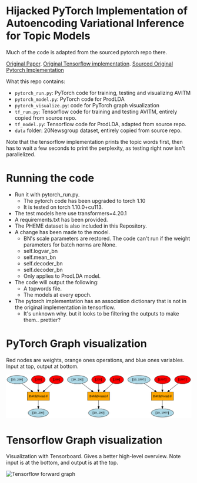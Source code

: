 # Hijacked PyTorch Implementation of Autoencoding Variational Inference for Topic Models
Much of the code is adapted from the sourced pytorch repo there.

[Original Paper](https://arxiv.org/abs/1703.01488). 
[Original Tensorflow implementation](https://github.com/akashgit/autoencoding_vi_for_topic_models).
[Sourced Original Pytorch Implementation](https://github.com/hyqneuron/pytorch-avitm)

What this repo contains:
- `pytorch_run.py`: PyTorch code for training, testing and visualizing AVITM
- `pytorch_model.py`: PyTorch code for ProdLDA
- `pytorch_visualize.py`: code for PyTorch graph visualization
- `tf_run.py`: Tensorflow code for training and testing AVITM, entirely copied from source repo.
- `tf_model.py`: Tensorflow code for ProdLDA, adapted from source repo.
- `data` folder: 20Newsgroup dataset, entirely copied from source repo.

Note that the tensorflow implementation prints the topic words first, then has to wait a few seconds to print the
perplexity, as testing right now isn't parallelized.

# Running the code
- Run it with pytorch_run.py.
    - The pytorch code has been upgraded to torch 1.10
    - It is tested on torch 1.10.0+cu113.
- The test models here use transformers=4.20.1
- A requirements.txt has been provided.
- The PHEME dataset is also included in this Repository.
- A change has been made to the model. 
    - BN's scale parameters are restored. The code can't run if the weight parameters for batch norms are None.
    - self.logvar_bn
    - self.mean_bn
    - self.decoder_bn
    - self.decoder_bn
    - Only applies to ProdLDA model.
- The code will output the following:
    - A topwords file.
    - The models at every epoch.
- The pytorch implementation has an association dictionary that is not in the original implementation in tensorflow.
    - It's unknown why. but it looks to be filtering the outputs to make them.. prettier?

# PyTorch Graph visualization

Red nodes are weights, orange ones operations, and blue ones variables. Input at top, output at bottom.

![PyTorch forward graph](pytorch_model.png)


# Tensorflow Graph visualization

Visualization with Tensorboard. Gives a better high-level overview. Note input is at the bottom, and output is at the
top.

![Tensorflow forward graph](tf_model.png)

